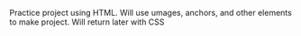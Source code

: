 Practice project using HTML. Will use umages, anchors, and other elements to make project. Will return later with CSS